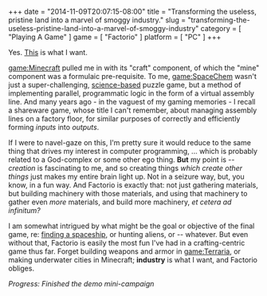 +++
date = "2014-11-09T20:07:15-08:00"
title = "Transforming the useless, pristine land into a marvel of smoggy industry."
slug = "transforming-the-useless-pristine-land-into-a-marvel-of-smoggy-industry"
category = [ "Playing A Game" ]
game = [ "Factorio" ]
platform = [ "PC" ]
+++

Yes.  <a href="http://www.factorio.com/">This</a> is what I want.

<game:Minecraft> pulled me in with its "craft" component, of which the "mine" component was a formulaic pre-requisite.  To me, <game:SpaceChem> wasn't just a super-challenging, <a href="http://www.reddit.com/r/gaming/comments/p1ssv/dear_internet_im_a_26_year_old_lady_whos_been/">science-based</a> puzzle game, but a method of implementing parallel, programmatic logic in the form of a virtual assembly line.  And many years ago - in the vaguest of my gaming memories - I recall a shareware game, whose title I can't remember, about managing assembly lines on a factory floor, for similar purposes of correctly and efficiently forming <i>inputs</i> into <i>outputs</i>.

If I were to navel-gaze on this, I'm pretty sure it would reduce to the same thing that drives my interest in computer programming, ... which is probably related to a God-complex or some other ego thing.  <b>But</b> my point is -- <i>creation</i> is fascinating to me, and so creating things <i>which create other things</i> just makes my entire brain light up.  Not in a seizure way, but, you know, in a fun way.  And Factorio is exactly that: not just gathering materials, but building machinery with those materials, and using that machinery to gather even <i>more</i> materials, and build more machinery, <i>et cetera ad infinitum?</i>

I am somewhat intrigued by what might be the goal or objective of the final game, re: [finding a spaceship](game:Pikmin), or hunting aliens, or -- whatever.  But even without that, Factorio is easily the most fun I've had in a crafting-centric game thus far.  Forget building weapons and armor in <game:Terraria>, or making underwater cities in Minecraft; <b>industry</b> is what I want, and Factorio obliges.

<i>Progress: Finished the demo mini-campaign</i>